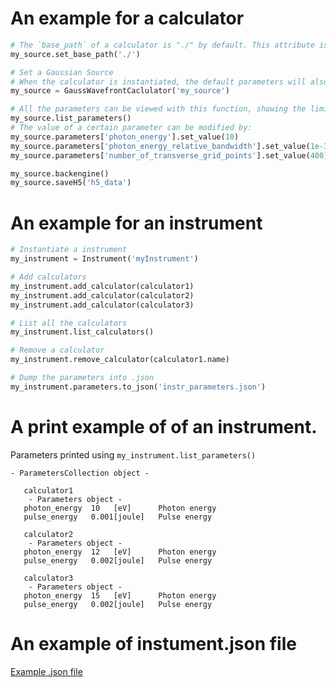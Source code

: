 # An example for a calculator
```py
# The `base_path` of a calculator is "./" by default. This attribute is introduced here for `instrument.set_base_path`
my_source.set_base_path('./')

# Set a Gaussian Source
# When the calculator is instantiated, the default parameters will also be set.
my_source = GaussWavefrontCaclulator('my_source')

# All the parameters can be viewed with this function, showing the limit, unit and value of each parameter:
my_source.list_parameters()
# The value of a certain parameter can be modified by:
my_source.parameters['photon_energy'].set_value(10)
my_source.parameters['photon_energy_relative_bandwidth'].set_value(1e-3)
my_source.parameters['number_of_transverse_grid_points'].set_value(400)

my_source.backengine()
my_source.saveH5('h5_data')
```

# An example for an instrument
```py
# Instantiate a instrument
my_instrument = Instrument('myInstrument')

# Add calculators
my_instrument.add_calculator(calculator1)
my_instrument.add_calculator(calculator2)
my_instrument.add_calculator(calculator3)

# List all the calculators
my_instrument.list_calculators()

# Remove a calculator
my_instrument.remove_calculator(calculator1.name)

# Dump the parameters into .json
my_instrument.parameters.to_json('instr_parameters.json')
```

# A print example of of an instrument.
Parameters printed using `my_instrument.list_parameters()`

```
- ParametersCollection object -

   calculator1
    - Parameters object -
   photon_energy  10   [eV]      Photon energy   
   pulse_energy   0.001[joule]   Pulse energy   

   calculator2
    - Parameters object -
   photon_energy  12   [eV]      Photon energy   
   pulse_energy   0.002[joule]   Pulse energy  
   
   calculator3
    - Parameters object -
   photon_energy  15   [eV]      Photon energy   
   pulse_energy   0.002[joule]   Pulse energy 
```

# An example of instument.json file
[Example .json file](https://gist.github.com/JunCEEE/94189879c3593d6511c30c5f57cd151e)

